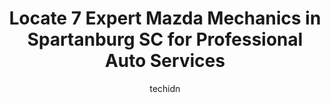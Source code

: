 ---
layout: ampstory
image: https://images.unsplash.com/photo-1619843810550-d7ba538ea44f?ixlib=rb-4.0.3&ixid=MnwxMjA3fDB8MHxwaG90by1wYWdlfHx8fGVufDB8fHx8&auto=format&fit=crop&w=640&h=853&q=80
author: techidn
featured: false
description: Discover the 7 best Mazda Mechanic in Spartanburg SC, USA and ensure your vehicle receives the highest quality of care. These trusted professionals are known for their skill, knowledge, and 
title: Locate 7 Expert Mazda Mechanics in Spartanburg SC for Professional Auto Services
cover:
   title: Locate 7 Expert Mazda Mechanics in Spartanburg SC for Professional Auto Services
   subtitle: Rickpate
   background: https://images.unsplash.com/photo-1619843810550-d7ba538ea44f?ixlib=rb-4.0.3&ixid=MnwxMjA3fDB8MHxwaG90by1wYWdlfHx8fGVufDB8fHx8&auto=format&fit=crop&w=640&h=853&q=80

pages: 
 - layout: thirds
   top: <h1>#1 Reidville Road Auto Service, Inc</h1>
   bottom: "<p>On a recommendation i began coming to Reidville auto for my auto servicing and i have never regreted it.. Michael and his team do amazing work! I trust them to tell me bo</p>"
   background: https://www.knot35.com/toplist/wp-content/uploads/2023/06/best-mazda-mechanic-1-in-spartanburg-sc-1685835763.jpeg
   backgroundblur: true
 - layout: thirds
   top: <h1>#2 Barnetts Garage</h1>
   bottom: "<p>1449 Union St, Spartanburg, SC 29302, United States</p>"
   background: https://www.knot35.com/toplist/wp-content/uploads/2023/06/best-mazda-mechanic-2-in-spartanburg-sc-1685835764.jpeg
   cta:
      link: https://www.knot35.com/toplist/locate-7-expert-mazda-mechanics-in-spartanburg-sc-for-professional-auto-services/
      text: Locate 7 Expert Mazda Mechanics in Spartanburg SC for Professional Auto Services
 - layout: thirds
   top: <h1>#3 MasterTech Auto Repair</h1>
   bottom: "<p>151 S Forest St, Spartanburg, SC 29306, United States</p>"
   background: https://www.knot35.com/toplist/wp-content/uploads/2023/06/best-mazda-mechanic-3-in-spartanburg-sc-1685835764.jpeg
   cta:
      link: https://www.knot35.com/toplist/locate-7-expert-mazda-mechanics-in-spartanburg-sc-for-professional-auto-services/
      text: Locate 7 Expert Mazda Mechanics in Spartanburg SC for Professional Auto Services
 - layout: thirds
   top: <h1>#4 Fast Fix Auto Sales & Services</h1>
   bottom: "<p>7530 Asheville Hwy, Spartanburg, SC 29303, United States</p>"
   background: https://images.unsplash.com/photo-1613843873231-1447db182f97?ixlib=rb-4.0.3&ixid=MnwxMjA3fDB8MHxwaG90by1wYWdlfHx8fGVufDB8fHx8&auto=format&fit=crop&w=640&h=853&q=80
   cta:
      link: https://www.knot35.com/toplist/locate-7-expert-mazda-mechanics-in-spartanburg-sc-for-professional-auto-services/
      text: Locate 7 Expert Mazda Mechanics in Spartanburg SC for Professional Auto Services
 - layout: thirds
   top: <h1>#5 Harris Automotive Services</h1>
   bottom: "<p>251 W Henry St, Spartanburg, SC 29306, United States</p>"
   background: https://images.unsplash.com/photo-1561679660-d00ee1e0dc8e?ixlib=rb-4.0.3&ixid=MnwxMjA3fDB8MHxwaG90by1wYWdlfHx8fGVufDB8fHx8&auto=format&fit=crop&w=640&h=853&q=80
   cta:
      link: https://www.knot35.com/toplist/locate-7-expert-mazda-mechanics-in-spartanburg-sc-for-professional-auto-services/
      text: Locate 7 Expert Mazda Mechanics in Spartanburg SC for Professional Auto Services
 - layout: thirds
   top: <h1>#6 Mastertone Automotive & Exhaust Service, LLC</h1>
   bottom: "<p>2657 Fairforest Clevedale Rd, Spartanburg, SC 29301, United States</p>"
   background: https://images.unsplash.com/photo-1614648718611-0635f29016cb?ixlib=rb-4.0.3&ixid=MnwxMjA3fDB8MHxwaG90by1wYWdlfHx8fGVufDB8fHx8&auto=format&fit=crop&w=640&h=853&q=80
   cta:
      link: https://www.knot35.com/toplist/locate-7-expert-mazda-mechanics-in-spartanburg-sc-for-professional-auto-services/
      text: Locate 7 Expert Mazda Mechanics in Spartanburg SC for Professional Auto Services
 - layout: thirds
   top: <h1>#7 CD Ramey Automotive</h1>
   bottom: "<p>94 Fairview Church Rd, Spartanburg, SC 29303, United States</p>"
   background: https://images.unsplash.com/photo-1527067829737-402993088e6b?ixlib=rb-4.0.3&ixid=MnwxMjA3fDB8MHxwaG90by1wYWdlfHx8fGVufDB8fHx8&auto=format&fit=crop&w=640&h=853&q=80
   cta:
      link: https://www.knot35.com/toplist/locate-7-expert-mazda-mechanics-in-spartanburg-sc-for-professional-auto-services/
      text: Locate 7 Expert Mazda Mechanics in Spartanburg SC for Professional Auto Services
 - layout: thirds
   middle: Continue reading...
   background: https://images.unsplash.com/photo-1488554378835-f7acf46e6c98?ixlib=rb-4.0.3&ixid=MnwxMjA3fDB8MHxwaG90by1wYWdlfHx8fGVufDB8fHx8&auto=format&fit=crop&w=640&h=853&q=80
   cta:
      link: https://www.knot35.com/toplist/locate-7-expert-mazda-mechanics-in-spartanburg-sc-for-professional-auto-services/
      text: Locate 7 Expert Mazda Mechanics in Spartanburg SC for Professional Auto Services
      
---